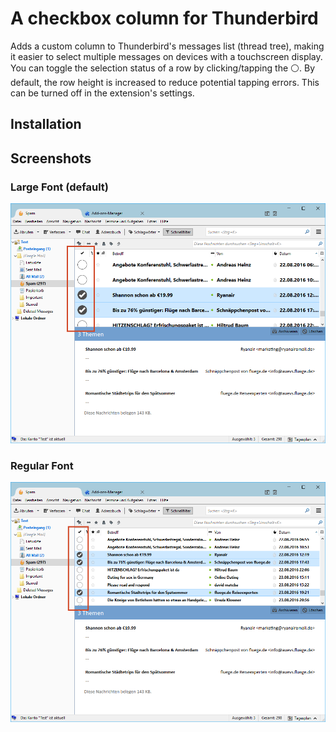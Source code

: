 # A checkbox column for Thunderbird

Adds a custom column to Thunderbird's messages list (thread tree), making it easier to select multiple messages on devices with a touchscreen display. 
You can toggle the selection status of a row by clicking/tapping the :white_circle:. By default, the row height is increased to reduce potential tapping errors.
This can be turned off in the extension's settings.

## Installation

## Screenshots

### Large Font (default)

![Checkbox column with large font](images/largeFont.png "Large Font")

### Regular Font

![Checkbox column with regular font](images/smallFont.png "Regular Font")
